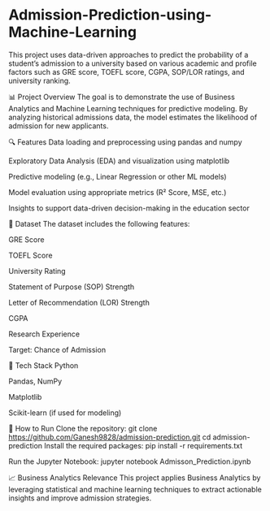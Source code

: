 # Admission-Prediction-using-Machine-Learning
This project uses data-driven approaches to predict the probability of a student’s admission to a university based on various academic and profile factors such as GRE score, TOEFL score, CGPA, SOP/LOR ratings, and university ranking.

📊 Project Overview
The goal is to demonstrate the use of Business Analytics and Machine Learning techniques for predictive modeling. By analyzing historical admissions data, the model estimates the likelihood of admission for new applicants.

🔍 Features
Data loading and preprocessing using pandas and numpy

Exploratory Data Analysis (EDA) and visualization using matplotlib

Predictive modeling (e.g., Linear Regression or other ML models)

Model evaluation using appropriate metrics (R² Score, MSE, etc.)

Insights to support data-driven decision-making in the education sector

📁 Dataset
The dataset includes the following features:

GRE Score

TOEFL Score

University Rating

Statement of Purpose (SOP) Strength

Letter of Recommendation (LOR) Strength

CGPA

Research Experience

Target: Chance of Admission

🧪 Tech Stack
Python

Pandas, NumPy

Matplotlib

Scikit-learn (if used for modeling)

🚀 How to Run
Clone the repository: git clone https://github.com/Ganesh9828/admission-prediction.git
cd admission-prediction
Install the required packages:
pip install -r requirements.txt

Run the Jupyter Notebook:
jupyter notebook Admisson_Prediction.ipynb


📈 Business Analytics Relevance
This project applies Business Analytics by leveraging statistical and machine learning techniques to extract actionable insights and improve admission strategies.
